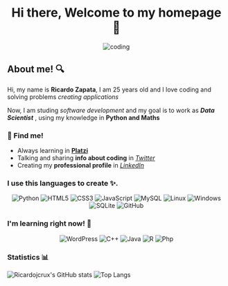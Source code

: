 <div align="center">

# Hi there, Welcome to my homepage 👋

![coding](https://media3.giphy.com/media/qgQUggAC3Pfv687qPC/giphy.gif "Coding")

</div>

## About me! 🔍

Hi, my name is **Ricardo Zapata**, I am 25 years old and I love coding and solving problems *creating applications*

Now, I am studing *software development* and my goal is to work as ***Data Scientist*** , using my knowledge in **Python and Maths**

### 📍 Find me!

- Always learning in **[Platzi](https://platzi.com/p/ricardojcrux/)**
- Talking and sharing **info about coding** in *[Twitter](https://twitter.com/ricardojcrux)*
- Creating my **professional profile** in *[LinkedIn](https://www.linkedin.com/in/ricardojcrux/)*

### I use this languages to create ✨.

<div align="center">

![Python](https://img.shields.io/badge/python-3670A0?style=for-the-badge&logo=python&logoColor=ffdd54)
![HTML5](https://img.shields.io/badge/HTML5-E34F26?style=for-the-badge&logo=html5&logoColor=white)
![CSS3](https://img.shields.io/badge/CSS3-1572B6?style=for-the-badge&logo=css3&logoColor=white)
![JavaScript](https://img.shields.io/badge/JavaScript-F7DF1E?style=for-the-badge&logo=javascript&logoColor=black)
![MySQL](https://img.shields.io/badge/MySQL-005C84?style=for-the-badge&logo=mysql&logoColor=white)
![Linux](https://img.shields.io/badge/Linux-FCC624?style=for-the-badge&logo=linux&logoColor=black)
![Windows](https://img.shields.io/badge/Windows-0078D6?style=for-the-badge&logo=windows&logoColor=white)
![SQLite](https://img.shields.io/badge/SQLite-07405E?style=for-the-badge&logo=sqlite&logoColor=white)
![GitHub](https://img.shields.io/badge/GitHub-100000?style=for-the-badge&logo=github&logoColor=white)

</div>

### I'm learning right now! 🧠

<div align="center">

![WordPress](https://img.shields.io/badge/Wordpress-21759B?style=for-the-badge&logo=wordpress&logoColor=white)
![C++](https://img.shields.io/badge/C%2B%2B-00599C?style=for-the-badge&logo=c%2B%2B&logoColor=white)
![Java](https://img.shields.io/badge/Java-ED8B00?style=for-the-badge&logo=openjdk&logoColor=white)
![R](https://img.shields.io/badge/R-276DC3?style=for-the-badge&logo=r&logoColor=white)
![Php](https://img.shields.io/badge/PHP-777BB4?style=for-the-badge&logo=php&logoColor=white)

</div>

### Statistics 📊

![Ricardojcrux's GitHub stats](https://github-readme-stats.vercel.app/api?username=ricardojcrux&custom_title=Ricardo%0AZapata's%0AGitHub%0AStats&hide_rank=true&show_icons=true&theme=holi&hide_border=true&border_radius=50)
![Top Langs](https://github-readme-stats.vercel.app/api/top-langs/?username=ricardojcrux&layout=compact&show_icons=true&theme=holi&hide_border=true&border_radius=50)
